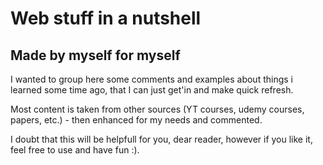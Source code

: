 # Web stuff in a nutshell

## Made by myself for myself

I wanted to group here some comments and examples about things i learned some time ago, that I can just get'in and make quick refresh.

Most content is taken from other sources (YT courses, udemy courses, papers, etc.) - then enhanced for my needs and commented.

I doubt that this will be helpfull for you, dear reader, however if you like it, feel free to use and have fun :).
